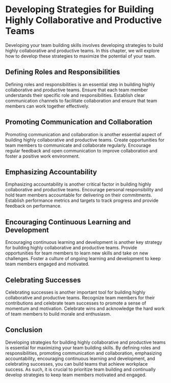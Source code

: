 Developing Strategies for Building Highly Collaborative and Productive Teams
=============================================================================================================================

Developing your team building skills involves developing strategies to build highly collaborative and productive teams. In this chapter, we will explore how to develop these strategies to maximize the potential of your team.

Defining Roles and Responsibilities
-----------------------------------

Defining roles and responsibilities is an essential step in building highly collaborative and productive teams. Ensure that each team member understands their specific role and responsibilities. Establish clear communication channels to facilitate collaboration and ensure that team members can work together effectively.

Promoting Communication and Collaboration
-----------------------------------------

Promoting communication and collaboration is another essential aspect of building highly collaborative and productive teams. Create opportunities for team members to communicate and collaborate regularly. Encourage regular feedback and open communication to improve collaboration and foster a positive work environment.

Emphasizing Accountability
--------------------------

Emphasizing accountability is another critical factor in building highly collaborative and productive teams. Encourage personal responsibility and hold team members accountable for delivering on their commitments. Establish performance metrics and targets to track progress and provide feedback on performance.

Encouraging Continuous Learning and Development
-----------------------------------------------

Encouraging continuous learning and development is another key strategy for building highly collaborative and productive teams. Provide opportunities for team members to learn new skills and take on new challenges. Foster a culture of ongoing learning and development to keep team members engaged and motivated.

Celebrating Successes
---------------------

Celebrating successes is another important tool for building highly collaborative and productive teams. Recognize team members for their contributions and celebrate team successes to promote a sense of momentum and motivation. Celebrate wins and acknowledge the hard work of team members to build morale and enthusiasm.

Conclusion
----------

Developing strategies for building highly collaborative and productive teams is essential for maximizing your team building skills. By defining roles and responsibilities, promoting communication and collaboration, emphasizing accountability, encouraging continuous learning and development, and celebrating successes, you can build teams that achieve workplace success. As such, it is crucial to prioritize team building and continually develop strategies to keep team members motivated and engaged.
